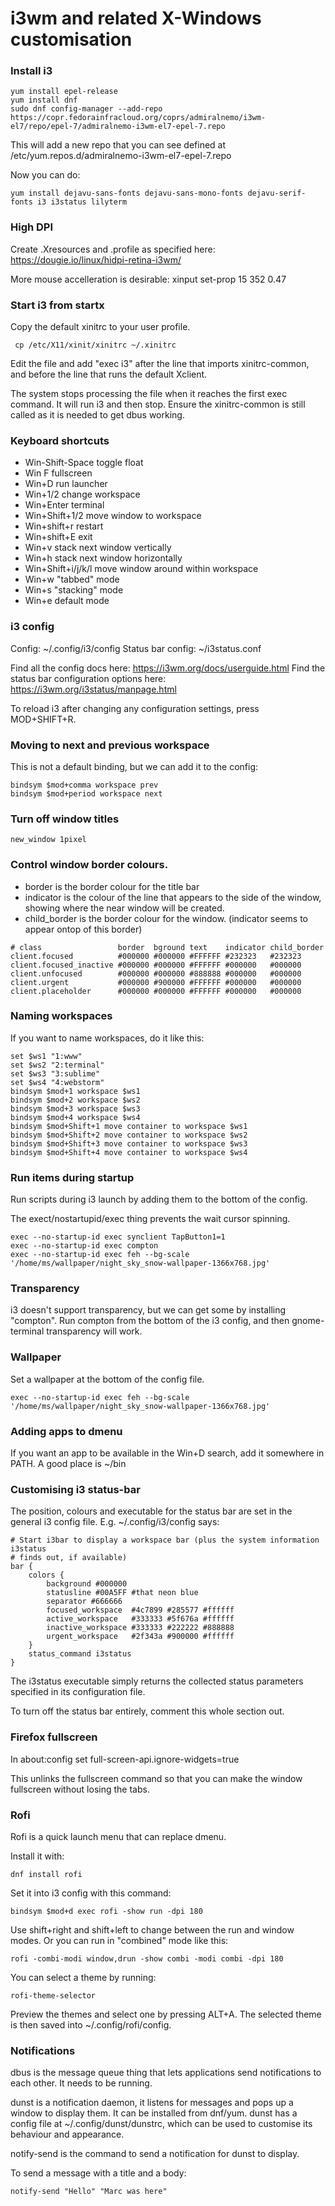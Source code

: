 # i3wm and related X-Windows customisation

### Install i3 

```text
yum install epel-release
yum install dnf
sudo dnf config-manager --add-repo https://copr.fedorainfracloud.org/coprs/admiralnemo/i3wm-el7/repo/epel-7/admiralnemo-i3wm-el7-epel-7.repo
```

This will add a new repo that you can see defined at /etc/yum.repos.d/admiralnemo-i3wm-el7-epel-7.repo 
 
Now you can do:

```text
yum install dejavu-sans-fonts dejavu-sans-mono-fonts dejavu-serif-fonts i3 i3status lilyterm
```


### High DPI

Create .Xresources and .profile as specified here: https://dougie.io/linux/hidpi-retina-i3wm/

More mouse accelleration is desirable: xinput set-prop 15 352 0.47

### Start i3 from startx 

Copy the default xinitrc to your user profile.

```text
 cp /etc/X11/xinit/xinitrc ~/.xinitrc 
```

Edit the file and add "exec i3" after the line that imports xinitrc-common, and before the line that runs the default Xclient.

The system stops processing the file when it reaches the first exec command.  It will run i3 and then stop.  Ensure the xinitrc-common is still called as it is needed to get dbus working.


### Keyboard shortcuts

* Win-Shift-Space toggle float
* Win F fullscreen
* Win+D run launcher
* Win+1/2 change workspace
* Win+Enter terminal
* Win+Shift+1/2 move window to workspace
* Win+shift+r restart 
* Win+shift+E exit
* Win+v stack next window vertically
* Win+h stack next window horizontally
* Win+Shift+i/j/k/l move window around within workspace
* Win+w "tabbed" mode
* Win+s "stacking" mode
* Win+e default mode


### i3 config

Config: ~/.config/i3/config 
Status bar config: ~/i3status.conf

Find all the config docs here: https://i3wm.org/docs/userguide.html
Find the status bar configuration options here: https://i3wm.org/i3status/manpage.html

To reload i3 after changing any configuration settings, press MOD+SHIFT+R.


### Moving to next and previous workspace

This is not a default binding, but we can add it to the config:

```text
bindsym $mod+comma workspace prev
bindsym $mod+period workspace next
```

### Turn off window titles

```text
new_window 1pixel
```

### Control window border colours.

* border is the border colour for the title bar
* indicator is the colour of the line that appears to the side of the window, showing where the near window will be created.
* child_border is the border colour for the window.  (indicator seems to appear ontop of this border)

```text
# class                 border  bground text    indicator child_border
client.focused          #000000 #000000 #FFFFFF #232323   #232323
client.focused_inactive #000000 #000000 #FFFFFF #000000   #000000
client.unfocused        #000000 #000000 #888888 #000000   #000000
client.urgent           #000000 #900000 #FFFFFF #000000   #000000
client.placeholder      #000000 #000000 #FFFFFF #000000   #000000
```


### Naming workspaces

If you want to name workspaces, do it like this:

```text
set $ws1 "1:www"
set $ws2 "2:terminal"
set $ws3 "3:sublime"
set $ws4 "4:webstorm"
bindsym $mod+1 workspace $ws1
bindsym $mod+2 workspace $ws2
bindsym $mod+3 workspace $ws3
bindsym $mod+4 workspace $ws4
bindsym $mod+Shift+1 move container to workspace $ws1
bindsym $mod+Shift+2 move container to workspace $ws2
bindsym $mod+Shift+3 move container to workspace $ws3
bindsym $mod+Shift+4 move container to workspace $ws4
```

### Run items during startup

Run scripts during i3 launch by adding them to the bottom of the config.

The exect/nostartupid/exec thing prevents the wait cursor spinning.

```text
exec --no-startup-id exec synclient TapButton1=1
exec --no-startup-id exec compton
exec --no-startup-id exec feh --bg-scale '/home/ms/wallpaper/night_sky_snow-wallpaper-1366x768.jpg' 
```

### Transparency

i3 doesn't support transparency, but we can get some by installing "compton".  Run compton from the bottom of the i3 config, and then gnome-terminal transparency will work. 

### Wallpaper

Set a wallpaper at the bottom of the config file.

```text
exec --no-startup-id exec feh --bg-scale '/home/ms/wallpaper/night_sky_snow-wallpaper-1366x768.jpg' 
```

### Adding apps to dmenu

If you want an app to be available in the Win+D search, add it somewhere in PATH.  A good place is ~/bin

### Customising i3 status-bar

The position, colours and executable for the status bar are set in the general i3 config file.  E.g. ~/.config/i3/config says:

```text
# Start i3bar to display a workspace bar (plus the system information i3status
# finds out, if available)
bar {
	colors {
		background #000000
		statusline #00A5FF #that neon blue
		separator #666666
		focused_workspace  #4c7899 #285577 #ffffff
		active_workspace   #333333 #5f676a #ffffff
		inactive_workspace #333333 #222222 #888888
		urgent_workspace   #2f343a #900000 #ffffff
	}
	status_command i3status
}
```

The i3status executable simply returns the collected status parameters specified in its configuration file.

To turn off the status bar entirely, comment this whole section out.

### Firefox fullscreen

In about:config set full-screen-api.ignore-widgets=true

This unlinks the fullscreen command so that you can make the window fullscreen without losing the tabs.

### Rofi

Rofi is a quick launch menu that can replace dmenu.

Install it with:

```text
dnf install rofi
```

Set it into i3 config with this command:

```text
bindsym $mod+d exec rofi -show run -dpi 180
```

Use shift+right and shift+left to change between the run and window modes.  Or you can run in "combined" mode like this:

```text
rofi -combi-modi window,drun -show combi -modi combi -dpi 180
```

You can select a theme by running:

```text
rofi-theme-selector
```

Preview the themes and select one by pressing ALT+A.  The selected theme is then saved into ~/.config/rofi/config.

### Notifications

dbus is the message queue thing that lets applications send notifications to each other.  It needs to be running.

dunst is a notification daemon, it listens for messages and pops up a window to display them.  It can be installed from dnf/yum.  dunst has a config file at ~/.config/dunst/dunstrc, which can be used to customise its behaviour and appearance.

notify-send is the command to send a notification for dunst to display.

To send a message with a title and a body:

```text
notify-send "Hello" "Marc was here"
```






